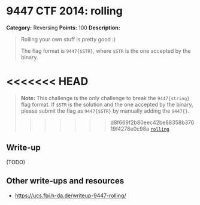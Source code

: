 # 9447 CTF 2014: rolling

**Category:** Reversing
**Points:** 100
**Description:**

> Rolling your own stuff is pretty good :)
>
> The flag format is `9447{$STR}`, where `$STR` is the one accepted by the binary.
>
<<<<<<< HEAD
=======
> **Note:** This challenge is the only challenge to break the `9447{string}` flag format. If `$STR` is the solution and the one accepted by the binary, please submit the flag as `9447{$STR}` by manually adding the `9447{}`.
>
>>>>>>> d8f669f2b80eec42be88358b37619f4278e0c98a
> [`rolling`](rolling)

## Write-up

(TODO)

## Other write-ups and resources

* <https://ucs.fbi.h-da.de/writeup-9447-rolling/>
